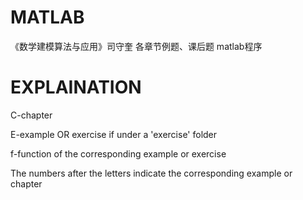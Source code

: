 # MATLAB
《数学建模算法与应用》司守奎 各章节例题、课后题 matlab程序
# EXPLAINATION
C-chapter

E-example OR exercise if under a 'exercise' folder

f-function of the corresponding example or exercise

The numbers after the letters indicate the corresponding example or chapter 
